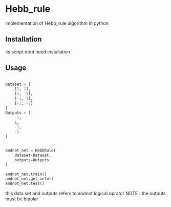 # Hebb_rule
implementation of Hebb_rule algorithm in python


## Installation

its script dont need installation

## Usage

```python

Dataset = [
    [1, 1],
    [1, -1],
    [-1, 1],
    [-1, -1]
]
Outputs = [
    -1,
    1,
    -1,
    -1
]


andnot_net = HebbRule(
    dataset=Dataset,
    outputs=Outputs
)

andnot_net.train()
andnot_net.get_info()
andnot_net.test()

```
this data set and outputs refers to andnot logical oprator
NOTE : the outputs must be bipolar

